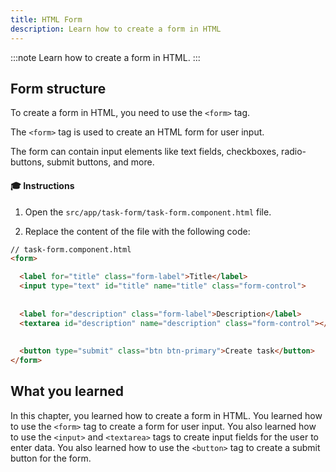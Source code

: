 ```yaml
---
title: HTML Form
description: Learn how to create a form in HTML
---
```


:::note
Learn how to create a form in HTML.
:::

## Form structure

To create a form in HTML, you need to use the `<form>` tag.

The `<form>` tag is used to create an HTML form for user input.

The form can contain input elements like text fields, checkboxes, radio-buttons, submit buttons, and more.

#### 🎓 Instructions

1. Open the `src/app/task-form/task-form.component.html` file.

2. Replace the content of the file with the following code:

```html ins={"Add an input for the task title with its label": 3-5} ins={"Add a textarea for the task description with its label": 7-9} ins={"Add a submit button": 11-12}
// task-form.component.html
<form>

  <label for="title" class="form-label">Title</label>
  <input type="text" id="title" name="title" class="form-control">
  
  
  <label for="description" class="form-label">Description</label>
  <textarea id="description" name="description" class="form-control"></textarea>
  
  
  <button type="submit" class="btn btn-primary">Create task</button>
</form>
```

## What you learned

In this chapter, you learned how to create a form in HTML. You learned how to use the `<form>` tag to create a form for user input. You also learned how to use the `<input>` and `<textarea>` tags to create input fields for the user to enter data. You also learned how to use the `<button>` tag to create a submit button for the form.
